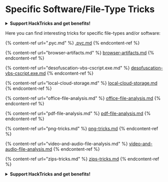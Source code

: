 # Specific Software/File-Type Tricks

<details>

<summary><strong>Support HackTricks and get benefits!</strong></summary>

Do you work in a **cybersecurity company**? Do you want to see your **company advertised in HackTricks**? or do you want to have access the **latest version of the PEASS or download HackTricks in PDF**? Check the [**SUBSCRIPTION PLANS**](https://github.com/sponsors/carlospolop)!

Discover [**The PEASS Family**](https://opensea.io/collection/the-peass-family), our collection of exclusive [**NFTs**](https://opensea.io/collection/the-peass-family)

Get the [**official PEASS & HackTricks swag**](https://peass.creator-spring.com)

**Join the** [**💬**](https://emojipedia.org/speech-balloon/) [**Discord group**](https://discord.gg/hRep4RUj7f) or the [**telegram group**](https://t.me/peass) or **follow** me on **Twitter** [**🐦**](https://github.com/carlospolop/hacktricks/tree/7af18b62b3bdc423e11444677a6a73d4043511e9/\[https:/emojipedia.org/bird/README.md)[**@carlospolopm**](https://twitter.com/carlospolopm)**.**

**Share your hacking tricks submitting PRs to the** [**hacktricks github repo**](https://github.com/carlospolop/hacktricks)**.**

</details>

Here you can find interesting tricks for specific file-types and/or software:

{% content-ref url=".pyc.md" %}
[.pyc.md](.pyc.md)
{% endcontent-ref %}

{% content-ref url="browser-artifacts.md" %}
[browser-artifacts.md](browser-artifacts.md)
{% endcontent-ref %}

{% content-ref url="desofuscation-vbs-cscript.exe.md" %}
[desofuscation-vbs-cscript.exe.md](desofuscation-vbs-cscript.exe.md)
{% endcontent-ref %}

{% content-ref url="local-cloud-storage.md" %}
[local-cloud-storage.md](local-cloud-storage.md)
{% endcontent-ref %}

{% content-ref url="office-file-analysis.md" %}
[office-file-analysis.md](office-file-analysis.md)
{% endcontent-ref %}

{% content-ref url="pdf-file-analysis.md" %}
[pdf-file-analysis.md](pdf-file-analysis.md)
{% endcontent-ref %}

{% content-ref url="png-tricks.md" %}
[png-tricks.md](png-tricks.md)
{% endcontent-ref %}

{% content-ref url="video-and-audio-file-analysis.md" %}
[video-and-audio-file-analysis.md](video-and-audio-file-analysis.md)
{% endcontent-ref %}

{% content-ref url="zips-tricks.md" %}
[zips-tricks.md](zips-tricks.md)
{% endcontent-ref %}

<details>

<summary><strong>Support HackTricks and get benefits!</strong></summary>

Do you work in a **cybersecurity company**? Do you want to see your **company advertised in HackTricks**? or do you want to have access the **latest version of the PEASS or download HackTricks in PDF**? Check the [**SUBSCRIPTION PLANS**](https://github.com/sponsors/carlospolop)!

Discover [**The PEASS Family**](https://opensea.io/collection/the-peass-family), our collection of exclusive [**NFTs**](https://opensea.io/collection/the-peass-family)

Get the [**official PEASS & HackTricks swag**](https://peass.creator-spring.com)

**Join the** [**💬**](https://emojipedia.org/speech-balloon/) [**Discord group**](https://discord.gg/hRep4RUj7f) or the [**telegram group**](https://t.me/peass) or **follow** me on **Twitter** [**🐦**](https://github.com/carlospolop/hacktricks/tree/7af18b62b3bdc423e11444677a6a73d4043511e9/\[https:/emojipedia.org/bird/README.md)[**@carlospolopm**](https://twitter.com/carlospolopm)**.**

**Share your hacking tricks submitting PRs to the** [**hacktricks github repo**](https://github.com/carlospolop/hacktricks)**.**

</details>
